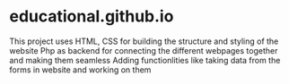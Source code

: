 # educational.github.io
This project uses HTML, CSS for building the structure and styling of the website
Php as backend for connecting the different webpages together and making them seamless
Adding functionlities like taking data from the forms in website and working on them
